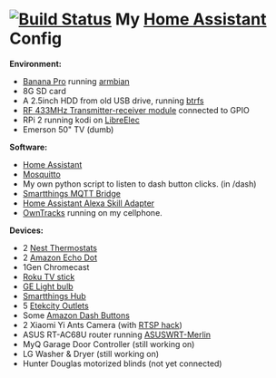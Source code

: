 # [![Build Status](https://travis-ci.org/henryouly/homeassistant-config.svg?branch=master)](https://travis-ci.org/henryouly/homeassistant-config) My [Home Assistant](https://home-assistant.io/) Config

**Environment:**
* [Banana Pro](http://www.lemaker.org/product-bananapro-specification.html) running [armbian](https://www.armbian.com/)
* 8G SD card
* A 2.5inch HDD from old USB drive, running [btrfs](https://btrfs.wiki.kernel.org/index.php/Main_Page)
* [RF 433MHz Transmitter-receiver module](http://a.co/5VgdkjU) connected to GPIO
* RPi 2 running kodi on [LibreElec](https://libreelec.tv)
* Emerson 50" TV (dumb)

**Software:**
* [Home Assistant](https://home-assistant.io/)
* [Mosquitto](https://mosquitto.org/)
* My own python script to listen to dash button clicks. (in /dash)
* [Smartthings MQTT Bridge](https://github.com/stjohnjohnson/smartthings-mqtt-bridge)
* [Home Assistant Alexa Skill Adapter](https://github.com/auchter/haaska)
* [OwnTracks](http://owntracks.org/) running on my cellphone.

**Devices:**
* 2 [Nest Thermostats](http://amzn.to/2eAhB1k)
* 2 [Amazon Echo Dot](http://amzn.to/2e3vHFQ)
* 1Gen Chromecast
* [Roku TV stick](http://a.co/8if0VE4)
* [GE Light bulb](http://a.co/doGICUe)
* [Smartthings Hub](http://a.co/dK3FlQT)
* 5 [Etekcity Outlets](http://amzn.to/2efNoBP)
* Some [Amazon Dash Buttons](http://amzn.to/2dPKZhM)
* 2 Xiaomi Yi Ants Camera (with [RTSP hack](https://github.com/fritz-smh/yi-hack))
* ASUS RT-AC68U router running [ASUSWRT-Merlin](https://asuswrt.lostrealm.ca/)
* MyQ Garage Door Controller (still working on)
* LG Washer & Dryer (still working on)
* Hunter Douglas motorized blinds (not yet connected)

